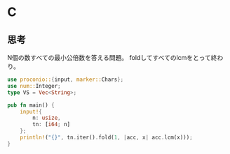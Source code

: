 # C
## 思考
N個の数すべての最小公倍数を答える問題。
foldしてすべてのlcmをとって終わり。
```rust
use proconio::{input, marker::Chars};
use num::Integer;
type VS = Vec<String>;

pub fn main() {
    input!{
        n: usize,
        tn: [i64; n]
    };
    println!("{}", tn.iter().fold(1, |acc, x| acc.lcm(x)));
}
```